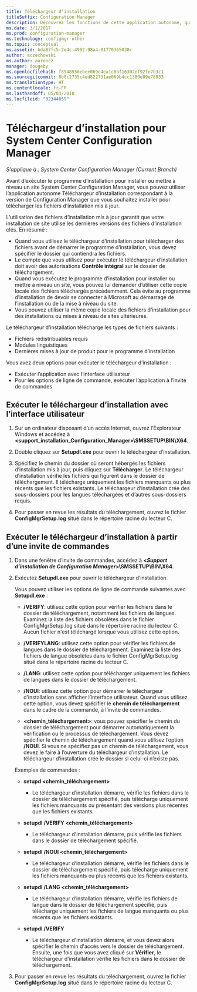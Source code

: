 ```yaml
---
title: Téléchargeur d’installation
titleSuffix: Configuration Manager
description: Découvrez les fonctions de cette application autonome, qui a été conçue pour vérifier que votre installation de site utilise les dernières actuelles des fichiers d’installation clés.
ms.date: 3/1/2017
ms.prod: configuration-manager
ms.technology: configmgr-other
ms.topic: conceptual
ms.assetid: bda87fc5-2e4c-4992-98a4-01770365038c
author: aczechowski
ms.author: aaroncz
manager: dougeby
ms.openlocfilehash: f8948556ebee069e4ea1c8bf16302ef92fe7b3c1
ms.sourcegitcommit: 0b0c2735c4ed822731ae069b4cc1380e89e78933
ms.translationtype: HT
ms.contentlocale: fr-FR
ms.lasthandoff: 05/03/2018
ms.locfileid: "32344059"
---
```

# <a name="setup-downloader-for-system-center-configuration-manager"></a>Téléchargeur d’installation pour System Center Configuration Manager

*S’applique à : System Center Configuration Manager (Current Branch)*

Avant d’exécuter le programme d’installation pour installer ou mettre à niveau un site System Center Configuration Manager, vous pouvez utiliser l’application autonome Téléchargeur d’installation correspondant à la version de Configuration Manager que vous souhaitez installer pour télécharger les fichiers d’installation mis à jour.  

L’utilisation des fichiers d’installation mis à jour garantit que votre installation de site utilise les dernières versions des fichiers d’installation clés. En résumé :   
-   Quand vous utilisez le téléchargeur d’installation pour télécharger des fichiers avant de démarrer le programme d’installation, vous devez spécifier le dossier qui contiendra les fichiers.  
-   Le compte que vous utilisez pour exécuter le téléchargeur d’installation doit avoir des autorisations **Contrôle intégral** sur le dossier de téléchargement.  
-   Quand vous exécutez le programme d’installation pour installer ou mettre à niveau un site, vous pouvez lui demander d’utiliser cette copie locale des fichiers téléchargés précédemment. Cela évite au programme d’installation de devoir se connecter à Microsoft au démarrage de l’installation ou de la mise à niveau du site.  
-   Vous pouvez utiliser la même copie locale des fichiers d’installation pour des installations ou mises à niveau de sites ultérieures.  

Le téléchargeur d’installation télécharge les types de fichiers suivants :  
-   Fichiers redistribuables requis  
-   Modules linguistiques  
-   Dernières mises à jour de produit pour le programme d’installation  

Vous avez deux options pour exécuter le téléchargeur d’installation :
- Exécuter l’application avec l’interface utilisateur
- Pour les options de ligne de commande, exécuter l’application à l’invite de commandes


## <a name="run-setup-downloader-with-the-user-interface"></a>Exécuter le téléchargeur d’installation avec l’interface utilisateur  

1.  Sur un ordinateur disposant d’un accès Internet, ouvrez l’Explorateur Windows et accédez à **&lt;support_installation_Configuration_Manager\>\SMSSETUP\BIN\X64**.  

2.  Double cliquez sur **Setupdl.exe** pour ouvrir le téléchargeur d’installation.   

3. Spécifiez le chemin du dossier où seront hébergés les fichiers d’installation mis à jour, puis cliquez sur **Télécharger**. Le téléchargeur d’installation vérifie les fichiers qui figurent dans le dossier de téléchargement. Il télécharge uniquement les fichiers manquants ou plus récents que les fichiers existants. Le téléchargeur d’installation crée des sous-dossiers pour les langues téléchargées et d’autres sous-dossiers requis.  

4.  Pour passer en revue les résultats du téléchargement, ouvrez le fichier **ConfigMgrSetup.log** situé dans le répertoire racine du lecteur C.  

## <a name="run-setup-downloader-from-a-command-prompt"></a>Exécuter le téléchargeur d’installation à partir d’une invite de commandes  

1.  Dans une fenêtre d’invite de commandes, accédez à **&lt;*Support d’installation de Configuration Manager*\>\SMSSETUP\BIN\X64**.   

2.  Exécutez **Setupdl.exe** pour ouvrir le téléchargeur d’installation.

    Vous pouvez utiliser les options de ligne de commande suivantes avec **Setupdl.exe** :   

    -   **/VERIFY**: utilisez cette option pour vérifier les fichiers dans le dossier de téléchargement, notamment les fichiers de langues. Examinez la liste des fichiers obsolètes dans le fichier ConfigMgrSetup.log situé dans le répertoire racine du lecteur C. Aucun fichier n'est téléchargé lorsque vous utilisez cette option.  

    -   **/VERIFYLANG**: utilisez cette option pour vérifier les fichiers de langues dans le dossier de téléchargement. Examinez la liste des fichiers de langue obsolètes dans le fichier ConfigMgrSetup.log situé dans le répertoire racine du lecteur C.

    -   **/LANG**: utilisez cette option pour télécharger uniquement les fichiers de langues dans le dossier de téléchargement.  

    -   **/NOUI**: utilisez cette option pour démarrer le téléchargeur d’installation sans afficher l’interface utilisateur. Quand vous utilisez cette option, vous devez spécifier le **chemin de téléchargement** dans le cadre de la commande, à l’invite de commandes.  

    -   **&lt;chemin_téléchargement\>**: vous pouvez spécifier le chemin du dossier de téléchargement pour démarrer automatiquement la vérification ou le processus de téléchargement. Vous devez spécifier le chemin de téléchargement quand vous utilisez l’option **/NOUI**. Si vous ne spécifiez pas un chemin de téléchargement, vous devez le faire à l’ouverture du téléchargeur d’installation. Le téléchargeur d’installation crée le dossier si celui-ci n’existe pas.  

    Exemples de commandes :

    -   **setupd &lt;chemin_téléchargement\>**  

        -   Le téléchargeur d’installation démarre, vérifie les fichiers dans le dossier de téléchargement spécifié, puis télécharge uniquement les fichiers manquants ou présentant des versions plus récentes que les fichiers existants.     

    -   **setupdl /VERIFY &lt;chemin_téléchargement\>**  

        -   Le téléchargeur d'installation démarre, puis vérifie les fichiers dans le dossier de téléchargement spécifié.  

    -   **setupdl /NOUI &lt;chemin_téléchargement\>**  

        -   Le téléchargeur d’installation démarre, vérifie les fichiers dans le dossier de téléchargement spécifié, puis télécharge uniquement les fichiers manquants ou plus récents que les fichiers existants.  

    -   **setupdl /LANG &lt;chemin_téléchargement\>**  

        -   Le téléchargeur d’installation démarre, vérifie les fichiers de langue dans le dossier de téléchargement spécifié, puis télécharge uniquement les fichiers de langue manquants ou plus récents que les fichiers existants.  

    -   **setupdl /VERIFY**  

        -   Le téléchargeur d'installation démarre, et vous devez alors spécifier le chemin d'accès vers le dossier de téléchargement. Ensuite, une fois que vous avez cliqué sur **Vérifier**, le téléchargeur d’installation vérifie les fichiers dans le dossier de téléchargement.  

3.  Pour passer en revue les résultats du téléchargement, ouvrez le fichier **ConfigMgrSetup.log** situé dans le répertoire racine du lecteur C.
